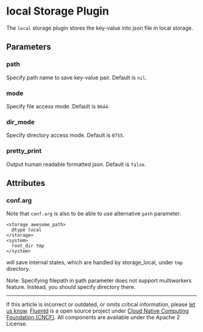 # local Storage Plugin

The `local` storage plugin stores the key-value into json file in local
storage.


## Parameters


### path

Specify path name to save key-value pair. Default is `nil`.


### mode

Specify file access mode. Default is `0644`.


### dir\_mode

Specify directory access mode. Default is `0755`.


### pretty\_print

Output human readable formatted json. Default is `false`.


## Attributes


### conf.arg

Note that `conf.arg` is also to be able to use alternative `path`
parameter.

``` {.CodeRay}
<storage awesome_path>
  @type local
</storage>
<system>
  root_dir tmp
</system>
```

will save internal states, which are handled by storage\_local, under
`tmp` directory.

Note: Specifying filepath in path parameter does not support
multiworkers feature. Instead, you should specify directory there.


------------------------------------------------------------------------

If this article is incorrect or outdated, or omits critical information, please [let us know](https://github.com/fluent/fluentd-docs/issues?state=open).
[Fluentd](http://www.fluentd.org/) is a open source project under [Cloud Native Computing Foundation (CNCF)](https://cncf.io/). All components are available under the Apache 2 License.
